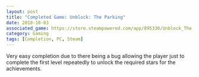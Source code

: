 ```yaml
---
layout: post
title: "Completed Game: Unblock: The Parking"
date: 2018-10-03
associated_game: https://store.steampowered.com/app/895330/Unblock_The_Parking/
category: Gaming
tags: [Completion, PC, Steam]
---
```


<p>Very easy completion due to there being a bug allowing the player just to complete the first level repeatedly to unlock the required stars for the achievements.</p>